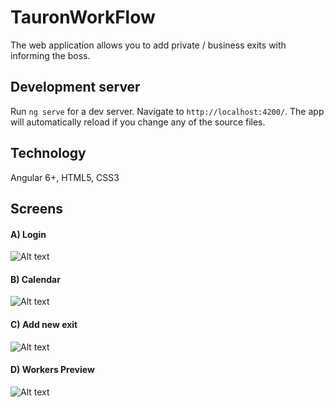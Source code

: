 # TauronWorkFlow

The web application allows you to add private / business exits with informing the boss.

## Development server

Run `ng serve` for a dev server. Navigate to `http://localhost:4200/`. The app will automatically reload if you change any of the source files.

## Technology

Angular 6+, HTML5, CSS3

## Screens
#### A) Login
![Alt text](https://user-images.githubusercontent.com/44456037/56207784-ea3c1600-604f-11e9-8501-607f47bb259a.PNG "Logowanie")

#### B) Calendar
![Alt text](https://user-images.githubusercontent.com/44456037/56207794-f031f700-604f-11e9-870f-62706e58ad7b.PNG "Kalendarz")

#### C) Add new exit
![Alt text](https://user-images.githubusercontent.com/44456037/56207810-f88a3200-604f-11e9-8f2e-1aaf195fc94c.PNG "New Exit")

#### D) Workers Preview
![Alt text](https://user-images.githubusercontent.com/44456037/56207826-ff18a980-604f-11e9-9598-defb62a9de39.PNG "Logowanie")
